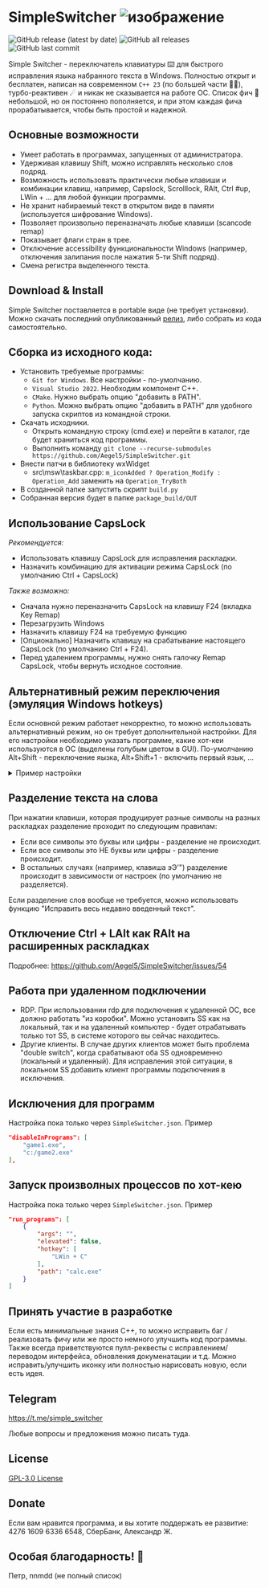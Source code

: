 #  SimpleSwitcher ![изображение](https://github.com/user-attachments/assets/a36dfe16-5318-4463-b4c0-c76029dfe742)
![GitHub release (latest by date)](https://img.shields.io/github/v/release/alexzh2/SimpleSwitcher?style=plastic)
![GitHub all releases](https://img.shields.io/github/downloads/alexzh2/SimpleSwitcher/total?style=plastic)
![GitHub last commit](https://img.shields.io/github/last-commit/alexzh2/SimpleSwitcher?style=plastic)





Simple Switcher - переключатель клавиатуры ⌨️ для быстрого исправления языка набранного текста в Windows. Полностью открыт и бесплатен, написан на современном `С++ 23` (по большей части 🤦‍♂️), турбо-реактивен ☄ и никак не сказывается на работе ОС. Список фич 📝 небольшой, но он постоянно пополняется, и при этом каждая фича прорабатывается, чтобы быть простой и надежной.

## Основные возможности

- Умеет работать в программах, запущенных от администратора. 
- Удерживая клавишу Shift, можно исправлять несколько слов подряд.
- Возможность использовать практически любые клавиши и комбинации клавиш, например, Capslock, Scrolllock, RAlt, Ctrl #up, LWin + ... для любой функции программы.
- Не хранит набираемый текст в открытом виде в памяти (используется шифрование Windows).
- Позволяет произвольно переназначать любые клавиши (scancode remap)
- Показывает флаги стран в трее.
- Отключение accessibility функциональности Windows (например, отключения залипания после нажатия 5-ти Shift подряд).
- Смена регистра выделенного текста.

## Download & Install

Simple Switcher поставляется в portable виде (не требует установки).
Можно скачать последний опубликованный <a href="https://github.com/Aegel5/SimpleSwitcher/releases">релиз</a>, либо собрать из кода самостоятельно.

## Сборка из исходного кода:
- Установить требуемые программы: 
  - `Git for Windows`. Все настройки - по-умолчанию.
  - `Visual Studio 2022`. Необходим компонент C++. 
  - `CMake`. Нужно выбрать опцию "добавить в PATH".
  - `Python`. Можно выбрать опцию "добавить в PATH" для удобного запуска скриптов из командной строки.
- Скачать исходники.
  - Открыть командную строку (cmd.exe) и перейти в каталог, где будет храниться код программы.
  - Выполнить команду `git clone --recurse-submodules https://github.com/Aegel5/SimpleSwitcher.git`
- Внести патчи в библиотеку wxWidget
  - src\msw\taskbar.cpp: `m_iconAdded ? Operation_Modify : Operation_Add` заменить на `Operation_TryBoth`
- В созданной папке запустить скрипт `build.py`
- Собранная версия будет в папке `package_build/OUT`

## Использование CapsLock
_Рекомендуется:_ 
- Использовать клавишу CapsLock для исправления раскладки.
- Назначить комбинацию для активации режима CapsLock (по умолчанию Ctrl + CapsLock)

_Также возможно:_
- Сначала нужно переназначить CapsLock на клавишу F24 (вкладка Key Remap)
- Перезагрузить Windows
- Назначить клавишу F24 на требуемую функцию
- [Опционально] Назначить клавишу на срабатывание настоящего CapsLock (по умолчанию Ctrl + F24).
- Перед удалением программы, нужно снять галочку Remap CapsLock, чтобы вернуть исходное состояние.

## Альтернативный режим переключения (эмуляция Windows hotkeys)
Если основной режим работает некорректно, то можно использовать альтернативный режим, но он требует дополнительной настройки. Для его настройки необходимо указать программе, какие хот-кеи используются в ОС (выделены голубым цветом в GUI).
По-умолчанию Alt+Shift - переключение яызка, Alt+Shift+1 - включить первый язык, ...
<details>
  <summary>Пример настройки</summary>
  ![изображение](https://github.com/user-attachments/assets/c715be20-8b79-4c0d-be9f-4eaa2369c795)
  ![изображение](https://github.com/user-attachments/assets/a6bc2155-ff08-4227-80b2-e2fd64e66aa1)
 </details>


## Разделение текста на слова
При нажатии клавиши, которая продуцирует разные символы на разных раскладках разделение проходит по следующим правилам:
- Если все символы это буквы или цифры - разделение не происходит.
- Если все символы это НЕ буквы или цифры - разделение происходит.
- В остальных случаях (например, клавиша эЭ'") разделение происходит в зависимости от настроек (по умолчанию не разделяется).

Если разделение слов вообще не требуется, можно использовать функцию "Исправить весь недавно введенный текст".

## Отключение Ctrl + LAlt как RAlt на расширенных раскладках
Подробнее: https://github.com/Aegel5/SimpleSwitcher/issues/54

## Работа при удаленном подключении
- RDP. При использовании rdp для подключения к удаленной ОС, все должно работать "из коробки". Можно установить SS как на локальный, так и на удаленный компьютер - будет отрабатывать только тот SS, в системе которого вы сейчас находитесь.
- Другие клиенты. В случае других клиентов может быть проблема "double switch", когда срабатывают оба SS одновременно (локальный и удаленный).
Для исправления этой ситуации, в локальном SS добавить клиент программы подключения в исключения.

## Исключения для программ
Настройка пока только через `SimpleSwitcher.json`. Пример
```json
"disableInPrograms": [
    "game1.exe",
    "c:/game2.exe"
],
```

## Запуск произволных процессов по хот-кею
Настройка пока только через `SimpleSwitcher.json`. Пример
```json
"run_programs": [
    {
        "args": "",
        "elevated": false,
        "hotkey": [
            "LWin + C"
        ],
        "path": "calc.exe"
    }
]
```

## Принять участие в разработке
Если есть минимальные знания C++, то можно исправить баг / реализовать фичу или же просто немного улучшить код программы.
Также всегда приветствуются пулл-реквесты с исправлением/переводом интерфейса, обновления докуменатации и т.д. Можно исправить/улучшить иконку или полностью нарисовать новую, если есть идея.

## Telegram
https://t.me/simple_switcher

Любые вопросы и предложения можно писать туда.

## License
<a href="LICENSE">GPL-3.0 License</a>  

## Donate
Если вам нравится программа, и вы хотите поддержать ее развитие:
4276 1609 6336 6548, CберБанк, Александр Ж.

## Особая благодарность! 💐
Петр, nnmdd (не полный список)
